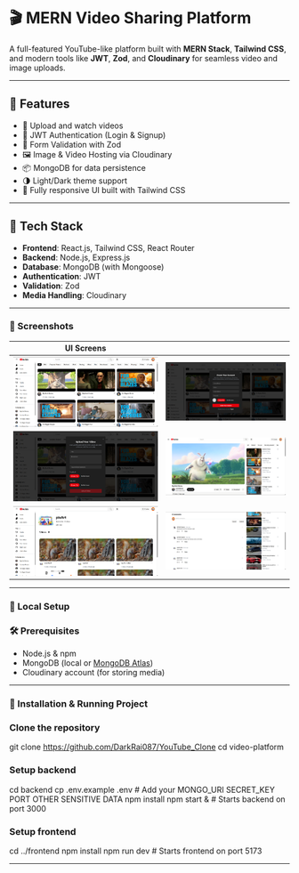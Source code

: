 # 🎬 MERN Video Sharing Platform

A full-featured YouTube-like platform built with **MERN Stack**, **Tailwind CSS**, and modern tools like **JWT**, **Zod**, and **Cloudinary** for seamless video and image uploads.

---

## 🚀 Features

- 🎥 Upload and watch videos
- 🔐 JWT Authentication (Login & Signup)
- 🧾 Form Validation with Zod
- 🖼️ Image & Video Hosting via Cloudinary
- 📦 MongoDB for data persistence
- 🌗 Light/Dark theme support
- 🧠 Fully responsive UI built with Tailwind CSS

---

## 🧰 Tech Stack

- **Frontend**: React.js, Tailwind CSS, React Router
- **Backend**: Node.js, Express.js
- **Database**: MongoDB (with Mongoose)
- **Authentication**: JWT
- **Validation**: Zod
- **Media Handling**: Cloudinary

---

### 📸 Screenshots

| UI Screens | |
|-----------|--|
| ![Screenshot 1](https://github.com/DarkRai087/YouTube_Clone/blob/main/frontend/src/assets/home.png) | ![Screenshot 2](https://github.com/DarkRai087/YouTube_Clone/blob/main/frontend/src/assets/signup-signin.png) |
| ![Screenshot 3](https://github.com/DarkRai087/YouTube_Clone/blob/main/frontend/src/assets/uploadVideo.png) | ![Screenshot 4](https://github.com/DarkRai087/YouTube_Clone/blob/main/frontend/src/assets/profile.png) |
| ![Screenshot 5](https://github.com/DarkRai087/YouTube_Clone/blob/main/frontend/src/assets/channelInfo.png) | ![Screenshot 6](https://github.com/DarkRai087/YouTube_Clone/blob/main/frontend/src/assets/comments.png) |

---

### 🔧 Local Setup

### 🛠️ Prerequisites

- Node.js & npm
- MongoDB (local or [MongoDB Atlas](https://www.mongodb.com/cloud/atlas))
- Cloudinary account (for storing media)

---

### 🧪 Installation & Running Project


### Clone the repository
git clone https://github.com/DarkRai087/YouTube_Clone
cd video-platform

### Setup backend
cd backend
cp .env.example .env   # Add your MONGO_URI SECRET_KEY  PORT OTHER SENSITIVE DATA
npm install
npm start &            # Starts backend on port 3000

### Setup frontend
cd ../frontend
npm install
npm run dev            # Starts frontend on port 5173


---
